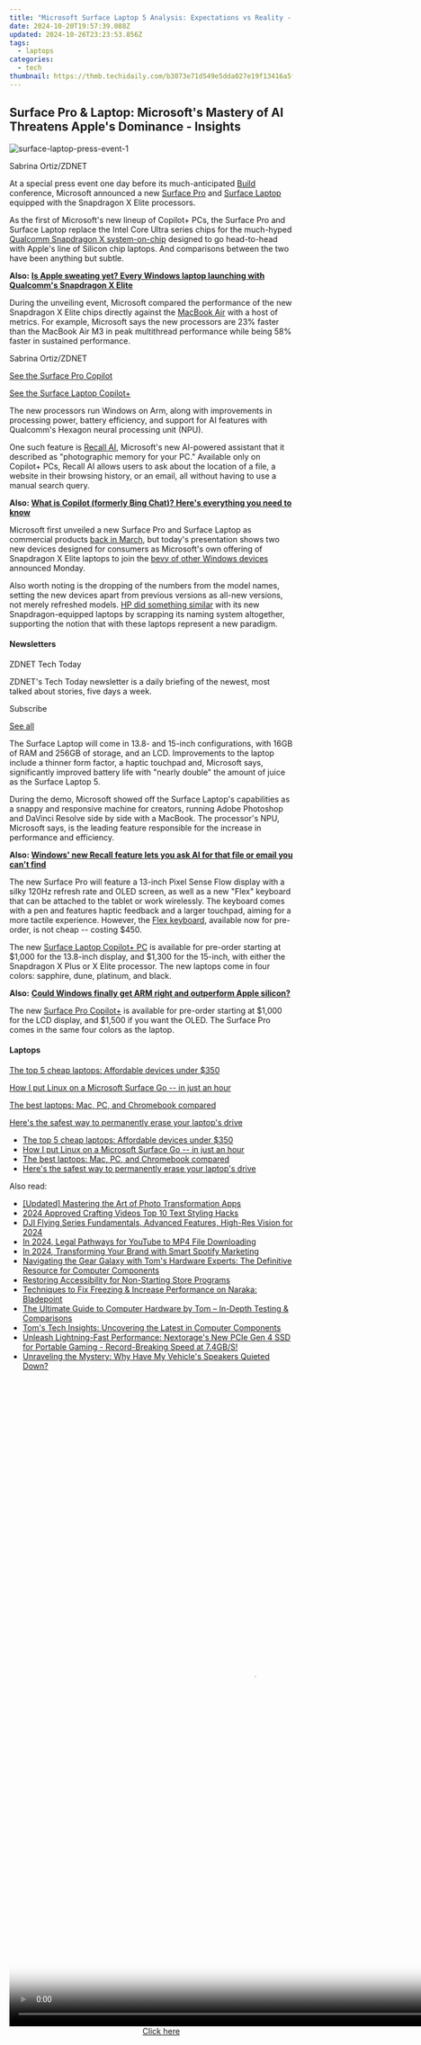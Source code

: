 ```yaml
---
title: "Microsoft Surface Laptop 5 Analysis: Expectations vs Reality - A Critical Insight From ZDNet"
date: 2024-10-20T19:57:39.088Z
updated: 2024-10-26T23:23:53.856Z
tags:
  - laptops
categories:
  - tech
thumbnail: https://thmb.techidaily.com/b3073e71d549e5dda027e19f13416a5fe4cf0a11fd5d20364906665ccf8e2b9a.jpg
---
```


## Surface Pro & Laptop: Microsoft's Mastery of AI Threatens Apple's Dominance - Insights

![surface-laptop-press-event-1](https://www.zdnet.com/a/img/resize/6ccfdd8a9185416b454f83a31f1a26a277f4edd3/2024/05/20/3529803f-8b10-449e-a805-b4c03bc6b2cc/img-3254.jpg?auto=webp&width=1280)

Sabrina Ortiz/ZDNET

At a special press event one day before its much-anticipated [Build](https://www.zdnet.com/article/microsoft-build-is-this-week-heres-what-to-expect-how-to-watch-and-why-im-excited/) conference, Microsoft announced a new [Surface Pro](https://www.microsoft.com/en-us/store/configure/surface-pro-11th-edition/8n9t09p96cmj) and [Surface Laptop](https://www.microsoft.com/en-us/store/configure/surface-laptop-7th-edition/8tq2hq5xxkj9) equipped with the Snapdragon X Elite processors. 

As the first of Microsoft's new lineup of Copilot+ PCs, the Surface Pro and Surface Laptop replace the Intel Core Ultra series chips for the much-hyped [Qualcomm Snapdragon X system-on-chip](https://www.zdnet.com/article/microsoft-is-banking-on-this-next-gen-ai-chip-to-beat-the-apple-macbook-and-i-saw-it-firsthand/) designed to go head-to-head with Apple's line of Silicon chip laptops. And comparisons between the two have been anything but subtle. 

**Also:** [**Is Apple sweating yet? Every Windows laptop launching with Qualcomm's Snapdragon X Elite**](https://www.zdnet.com/article/is-apple-sweating-yet-every-windows-laptop-launching-with-qualcomms-snapdragon-x-elite/)

During the unveiling event, Microsoft compared the performance of the new Snapdragon X Elite chips directly against the [MacBook Air](https://www.zdnet.com/article/m3-macbook-air-review/) with a host of metrics. For example, Microsoft says the new processors are 23% faster than the MacBook Air M3 in peak multithread performance while being 58% faster in sustained performance.

Sabrina Ortiz/ZDNET

[See the Surface Pro Copilot](https://shop-links.co/link/?url=https%3A%2F%2Fwww.bestbuy.com%2Fsite%2Fmicrosoft-surface-pro-copilot-pc-13-snapdragon-x-plus-16gb-memory-256gb-ssd-device-only-11th-edition-platinum%2F6582846.p%3FskuId%3D6582846&publisher_slug=itechdaily19598&exclusive=1)

[See the Surface Laptop Copilot+](https://shop-links.co/link/?url=https%3A%2F%2Fwww.bestbuy.com%2Fsite%2Fmicrosoft-surface-laptop-copilot-pc-13-8-touch-screen-snapdragon-x-plus-16gb-memory-256gb-ssd-7th-edition-platinum%2F6582826.p%3FskuId%3D6582826&publisher_slug=itechdaily19598&exclusive=1)

The new processors run Windows on Arm, along with improvements in processing power, battery efficiency, and support for AI features with Qualcomm's Hexagon neural processing unit (NPU).

One such feature is [Recall AI](https://www.zdnet.com/article/windows-new-recall-feature-lets-you-ask-ai-for-that-file-or-email-you-cant-find/), Microsoft's new AI-powered assistant that it described as "photographic memory for your PC." Available only on Copilot+ PCs, Recall AI allows users to ask about the location of a file, a website in their browsing history, or an email, all without having to use a manual search query.

**Also: [What is Copilot (formerly Bing Chat)? Here's everything you need to know](https://www.zdnet.com/article/what-is-copilot-formerly-bing-chat-heres-everything-you-need-to-know/)**

Microsoft first unveiled a new Surface Pro and Surface Laptop as commercial products [back in March](https://www.zdnet.com/article/microsoft-unveils-surface-pro-10-and-laptop-6-with-ai-upgrades-heres-whats-new/), but today's presentation shows two new devices designed for consumers as Microsoft's own offering of Snapdragon X Elite laptops to join the [bevy of other Windows devices](https://www.zdnet.com/article/is-apple-sweating-yet-every-windows-laptop-launching-with-qualcomms-snapdragon-x-elite/) announced Monday. 

Also worth noting is the dropping of the numbers from the model names, setting the new devices apart from previous versions as all-new versions, not merely refreshed models. [HP did something similar](https://www.zdnet.com/article/i-demoed-hps-new-omnibook-laptop-and-dont-envy-the-older-models-at-all/) with its new Snapdragon-equipped laptops by scrapping its naming system altogether, supporting the notion that with these laptops represent a new paradigm.

#### Newsletters

ZDNET Tech Today

ZDNET's Tech Today newsletter is a daily briefing of the newest, most talked about stories, five days a week.

 Subscribe

[See all](https://www.zdnet.com/newsletters/)

The Surface Laptop will come in 13.8- and 15-inch configurations, with 16GB of RAM and 256GB of storage, and an LCD. Improvements to the laptop include a thinner form factor, a haptic touchpad and, Microsoft says, significantly improved battery life with "nearly double" the amount of juice as the Surface Laptop 5\. 

During the demo, Microsoft showed off the Surface Laptop's capabilities as a snappy and responsive machine for creators, running Adobe Photoshop and DaVinci Resolve side by side with a MacBook. The processor's NPU, Microsoft says, is the leading feature responsible for the increase in performance and efficiency. 

**Also: [Windows' new Recall feature lets you ask AI for that file or email you can't find](https://www.zdnet.com/article/windows-new-recall-feature-lets-you-ask-ai-for-that-file-or-email-you-cant-find/)**

The new Surface Pro will feature a 13-inch Pixel Sense Flow display with a silky 120Hz refresh rate and OLED screen, as well as a new "Flex" keyboard that can be attached to the tablet or work wirelessly. The keyboard comes with a pen and features haptic feedback and a larger touchpad, aiming for a more tactile experience. However, the [Flex keyboard](https://www.microsoft.com/en-us/d/surface-pro-flex-keyboard-with-slim-pen/93fzrmtgj6jw/CLWR), available now for pre-order, is not cheap -- costing $450\. 

The new [Surface Laptop Copilot+ PC](https://www.microsoft.com/en-us/store/configure/surface-laptop-7th-edition/8tq2hq5xxkj9) is available for pre-order starting at $1,000 for the 13.8-inch display, and $1,300 for the 15-inch, with either the Snapdragon X Plus or X Elite processor. The new laptops come in four colors: sapphire, dune, platinum, and black.

**Also:** [**Could Windows finally get ARM right and outperform Apple silicon?**](https://www.zdnet.com/article/could-windows-finally-get-arm-right-and-outperform-apple-silicon/)

The new [Surface Pro Copilot+](https://www.microsoft.com/en-us/store/configure/surface-pro-11th-edition/8n9t09p96cmj) is available for pre-order starting at $1,000 for the LCD display, and $1,500 if you want the OLED. The Surface Pro comes in the same four colors as the laptop. 

#### Laptops

[The top 5 cheap laptops: Affordable devices under $350](https://www.zdnet.com/article/best-cheap-laptop/ "The top 5 cheap laptops: Affordable devices under $350")

[How I put Linux on a Microsoft Surface Go -- in just an hour](https://www.zdnet.com/article/how-i-put-linux-on-a-microsoft-surface-go-in-just-an-hour/ "How I put Linux on a Microsoft Surface Go -- in just an hour")

[The best laptops: Mac, PC, and Chromebook compared](https://www.zdnet.com/article/best-laptop/ "The best laptops: Mac, PC, and Chromebook compared")

[Here's the safest way to permanently erase your laptop's drive](https://www.zdnet.com/article/wiping-a-windows-laptop-heres-the-safest-way-to-erase-your-personal-data-for-free/ "Here's the safest way to permanently erase your laptop's drive")

* [The top 5 cheap laptops: Affordable devices under $350](https://www.zdnet.com/article/best-cheap-laptop/ "The top 5 cheap laptops: Affordable devices under $350")
* [How I put Linux on a Microsoft Surface Go -- in just an hour](https://www.zdnet.com/article/how-i-put-linux-on-a-microsoft-surface-go-in-just-an-hour/ "How I put Linux on a Microsoft Surface Go -- in just an hour")
* [The best laptops: Mac, PC, and Chromebook compared](https://www.zdnet.com/article/best-laptop/ "The best laptops: Mac, PC, and Chromebook compared")
* [Here's the safest way to permanently erase your laptop's drive](https://www.zdnet.com/article/wiping-a-windows-laptop-heres-the-safest-way-to-erase-your-personal-data-for-free/ "Here's the safest way to permanently erase your laptop's drive")

<ins class="adsbygoogle"
     style="display:block"
     data-ad-format="autorelaxed"
     data-ad-client="ca-pub-7571918770474297"
     data-ad-slot="1223367746"></ins>

<ins class="adsbygoogle"
     style="display:block"
     data-ad-client="ca-pub-7571918770474297"
     data-ad-slot="8358498916"
     data-ad-format="auto"
     data-full-width-responsive="true"></ins>

<span class="atpl-alsoreadstyle">Also read:</span>
<div><ul>
<li><a href="https://extra-skills.techidaily.com/updated-mastering-the-art-of-photo-transformation-apps/"><u>[Updated] Mastering the Art of Photo Transformation Apps</u></a></li>
<li><a href="https://extra-lessons.techidaily.com/2024-approved-crafting-videos-top-10-text-styling-hacks/"><u>2024 Approved Crafting Videos Top 10 Text Styling Hacks</u></a></li>
<li><a href="https://fox-cloud.techidaily.com/dji-flying-series-fundamentals-advanced-features-high-res-vision-for-2024/"><u>DJI Flying Series Fundamentals, Advanced Features, High-Res Vision for 2024</u></a></li>
<li><a href="https://youtube-webster.techidaily.com/24-legal-pathways-for-youtube-to-mp4-file-downloading/"><u>In 2024, Legal Pathways for YouTube to MP4 File Downloading</u></a></li>
<li><a href="https://some-tips.techidaily.com/in-2024-transforming-your-brand-with-smart-spotify-marketing/"><u>In 2024, Transforming Your Brand with Smart Spotify Marketing</u></a></li>
<li><a href="https://hardware-reviews.techidaily.com/navigating-the-gear-galaxy-with-toms-hardware-experts-the-definitive-resource-for-computer-components/"><u>Navigating the Gear Galaxy with Tom's Hardware Experts: The Definitive Resource for Computer Components</u></a></li>
<li><a href="https://windows11.techidaily.com/restoring-accessibility-for-non-starting-store-programs/"><u>Restoring Accessibility for Non-Starting Store Programs</u></a></li>
<li><a href="https://program-issues.techidaily.com/techniques-to-fix-freezing-and-increase-performance-on-naraka-bladepoint/"><u>Techniques to Fix Freezing & Increase Performance on Naraka: Bladepoint</u></a></li>
<li><a href="https://hardware-reviews.techidaily.com/the-ultimate-guide-to-computer-hardware-by-tom-in-depth-testing-and-comparisons/"><u>The Ultimate Guide to Computer Hardware by Tom – In-Depth Testing & Comparisons</u></a></li>
<li><a href="https://hardware-reviews.techidaily.com/toms-tech-insights-uncovering-the-latest-in-computer-components/"><u>Tom's Tech Insights: Uncovering the Latest in Computer Components</u></a></li>
<li><a href="https://hardware-reviews.techidaily.com/unleash-lightning-fast-performance-nextorages-new-pcie-gen-4-ssd-for-portable-gaming-record-breaking-speed-at-74gbs/"><u>Unleash Lightning-Fast Performance: Nextorage's New PCIe Gen 4 SSD for Portable Gaming - Record-Breaking Speed at 7.4GB/S!</u></a></li>
<li><a href="https://technical-tips.techidaily.com/unraveling-the-mystery-why-have-my-vehicles-speakers-quieted-down/"><u>Unraveling the Mystery: Why Have My Vehicle's Speakers Quieted Down?</u></a></li>
</ul></div>

<!-- affiliate ads begin -->
<span id="1542129">
					<video width="864" height="1152" style="cursor:pointer"
           poster="//a.impactradius-go.com/display-clicktoplayimage/1542129.png"
           onclick="if(!this.playClicked){this.play();this.setAttribute('controls',true);this.playClicked=true;}">
	   <source src="//a.impactradius-go.com/display-ad/16836-1542129">
	   <img src="//a.impactradius-go.com/display-clicktoplayimage/1542129.png" style="border: none; height: 100%; width: 100%; object-fit: contain">
	</video>
	<div style="width:540px;text-align:center"><a href="javascript:window.open(decodeURIComponent('https%3A%2F%2F25home.pxf.io%2Fc%2F5597632%2F1542129%2F16836'), '_blank');void(0);">Click here</a></div>
</span>
<img height="0" width="0" src="https://imp.pxf.io/i/5597632/1542129/16836" style="position:absolute;visibility:hidden;" border="0" />
<!-- affiliate ads end -->

